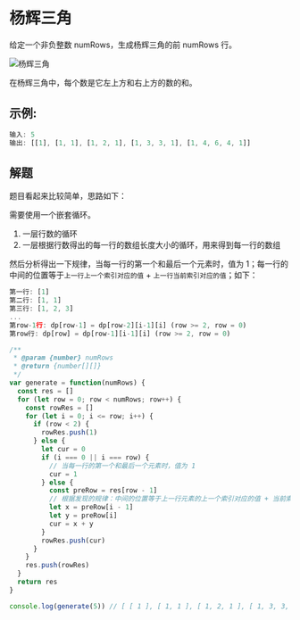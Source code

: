 # 杨辉三角

给定一个非负整数 numRows，生成杨辉三角的前 numRows 行。

![杨辉三角](https://ckj-bucket.oss-cn-beijing.aliyuncs.com/chengkj-blog/gengrate.gif)

在杨辉三角中，每个数是它左上方和右上方的数的和。

## 示例:

```js
输入: 5
输出: [[1], [1, 1], [1, 2, 1], [1, 3, 3, 1], [1, 4, 6, 4, 1]]
```

## 解题

题目看起来比较简单，思路如下：

需要使用一个嵌套循环。

1. 一层行数的循环
1. 一层根据行数得出的每一行的数组长度大小的循环，用来得到每一行的数组

然后分析得出一下规律，当每一行的第一个和最后一个元素时，值为 1；每一行的中间的位置等于`上一行上一个索引对应的值` + `上一行当前索引对应的值`；如下：
```js
第一行: [1]
第二行: [1, 1]
第三行: [1, 2, 3]
...
第row-1行: dp[row-1] = dp[row-2][i-1][i] (row >= 2, row = 0)
第row行: dp[row] = dp[row-1][i-1][i] (row >= 2, row = 0)
```

```js
/**
 * @param {number} numRows
 * @return {number[][]}
 */
var generate = function(numRows) {
  const res = []
  for (let row = 0; row < numRows; row++) {
    const rowRes = []
    for (let i = 0; i <= row; i++) {
      if (row < 2) {
        rowRes.push(1)
      } else {
        let cur = 0
        if (i === 0 || i === row) {
          // 当每一行的第一个和最后一个元素时，值为 1
          cur = 1
        } else {
          const preRow = res[row - 1]
          // 根据发现的规律：中间的位置等于上一行元素的上一个索引对应的值 + 当前索引对应的值
          let x = preRow[i - 1]
          let y = preRow[i]
          cur = x + y
        }
        rowRes.push(cur)
      }
    }
    res.push(rowRes)
  }
  return res
}

console.log(generate(5)) // [ [ 1 ], [ 1, 1 ], [ 1, 2, 1 ], [ 1, 3, 3, 1 ], [ 1, 4, 6, 4, 1 ] ]
```
